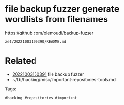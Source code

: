 # file backup fuzzer generate wordlists from filenames
https://github.com/olemoudi/backup-fuzzer

` zet/20221003150390/README.md `

# Related

- [20221003150391](/zet/20221003150391/README.md) file backup fuzzer
- ~/kb/hacking/misc/important-repositories-tools.md

Tags:

    #hacking #repositories #important 
